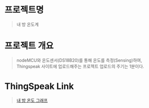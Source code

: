 # 프로젝트명
> 내 방 온도계

# 프로젝트 개요
> nodeMCU와 온도센서(DS18B20)를 통해 온도를 측정(Sensing)하여, Thingspeak 사이트에 업로드해주는 프로젝트
업로드의 주기는 1분이다.

# ThingSpeak Link
> [내 방 온도 그래프](https://thingspeak.com/channels/729285)
